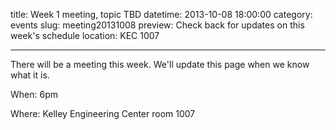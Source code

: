 title: Week 1 meeting, topic TBD
datetime: 2013-10-08 18:00:00
category: events
slug: meeting20131008
preview: Check back for updates on this week's schedule
location: KEC 1007

---

There will be a meeting this week. We'll update this page when we know what it is.

When: 6pm

Where: Kelley Engineering Center room 1007
